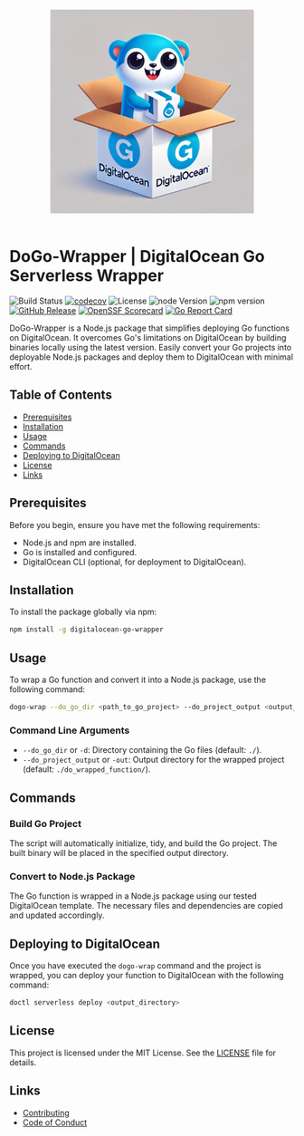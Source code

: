 <div align="center">
<br/>
<br/>
<img src="assets/dogo-logo.jpg" alt="Logo" width="360" />
<br/>
<br/>
</div>

# DoGo-Wrapper | DigitalOcean Go Serverless Wrapper

![Build Status](https://github.com/DarkRockMountain/digitalocean-go-wrapper/actions/workflows/ci.yml/badge.svg)
[![codecov](https://codecov.io/gh/DarkRockMountain/digitalocean-go-wrapper/graph/badge.svg?token=4S8BIA29OB)](https://codecov.io/gh/DarkRockMountain/digitalocean-go-wrapper)
![License](https://img.shields.io/github/license/DarkRockMountain/digitalocean-go-wrapper)
![node Version](https://img.shields.io/node/v/digitalocean-go-wrapper)
![npm version](https://img.shields.io/npm/v/digitalocean-go-wrapper)
[![GitHub Release](https://img.shields.io/github/v/release/darkrockmountain/digitalocean-go-wrapper)](https://github.com/darkrockmountain/digitalocean-go-wrapper/releases)
[![OpenSSF Scorecard](https://api.scorecard.dev/projects/github.com/DarkRockMountain/digitalocean-go-wrapper/badge)](https://scorecard.dev/viewer/?uri=github.com/DarkRockMountain/digitalocean-go-wrapper)
[![Go Report Card](https://goreportcard.com/badge/github.com/darkrockmountain/digitalocean-go-wrapper?branch=master&kill_cache=1)](https://goreportcard.com/report/github.com/darkrockmountain/digitalocean-go-wrapper)
<!-- ![Dependencies](https://img.shields.io/librariesio/github/DarkRockMountain/digitalocean-go-wrapper) -->
<!-- ![Repo Size](https://img.shields.io/github/repo-size/DarkRockMountain/digitalocean-go-wrapper) -->
<!-- ![npm downloads](https://img.shields.io/npm/dm/digitalocean-go-wrapper) -->


DoGo-Wrapper is a Node.js package that simplifies deploying Go functions on DigitalOcean. It overcomes Go's limitations on DigitalOcean by building binaries locally using the latest version. Easily convert your Go projects into deployable Node.js packages and deploy them to DigitalOcean with minimal effort.

## Table of Contents

- [Prerequisites](#prerequisites)
- [Installation](#installation)
- [Usage](#usage)
- [Commands](#commands)
- [Deploying to DigitalOcean](#deploying-to-digitalocean)
- [License](#license)
- [Links](#links)

## Prerequisites

Before you begin, ensure you have met the following requirements:

- Node.js and npm are installed.
- Go is installed and configured.
- DigitalOcean CLI (optional, for deployment to DigitalOcean).

## Installation

To install the package globally via npm:

```bash
npm install -g digitalocean-go-wrapper
```

## Usage

To wrap a Go function and convert it into a Node.js package, use the following command:

```bash
dogo-wrap --do_go_dir <path_to_go_project> --do_project_output <output_directory>
```

### Command Line Arguments

- `--do_go_dir` or `-d`: Directory containing the Go files (default: `./`).
- `--do_project_output` or `-out`: Output directory for the wrapped project (default: `./do_wrapped_function/`).

## Commands

### Build Go Project

The script will automatically initialize, tidy, and build the Go project. The built binary will be placed in the specified output directory.

### Convert to Node.js Package

The Go function is wrapped in a Node.js package using our tested DigitalOcean template. The necessary files and dependencies are copied and updated accordingly.

## Deploying to DigitalOcean

Once you have executed the `dogo-wrap` command and the project is wrapped, you can deploy your function to DigitalOcean with the following command:

```bash
doctl serverless deploy <output_directory>
```
## License

This project is licensed under the MIT License. See the [LICENSE](LICENSE) file for details.

## Links
- [Contributing](CONTRIBUTING.md)
- [Code of Conduct](CODE_OF_CONDUCT.md)

